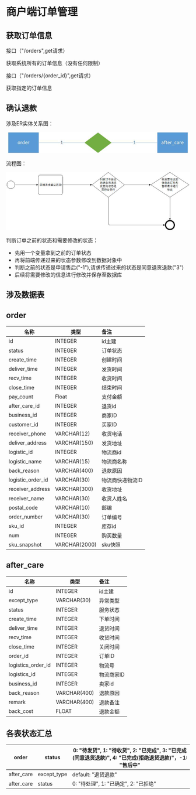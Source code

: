 # 商户端订单管理

## 获取订单信息

接口（"/orders",get请求）

获取系统所有的订单信息（没有任何限制）

接口（"/orders/{order_id}",get请求）

获取指定的订单信息

## 确认退款

涉及ER实体关系图：

![](images/order01.png)



流程图：

![](images/order02.png)

判断订单之前的状态和需要修改的状态：

- 先用一个变量拿到之前的订单状态
- 再将前端传递过来的状态参数修改到数据对象中
- 判断之前的状态是申请售后("-1"),请求传递过来的状态是同意退货退款("3")
- 后续将需要修改的信息进行修改并保存至数据库


## 涉及数据表

## order

| 名称              | 类型          | 备注             |
| ----------------- | ------------- | :--------------- |
| id                | INTEGER       | id主建           |
| status            | INTEGER       | 订单状态         |
| create_time       | INTEGER       | 创建时间         |
| deliver_time      | INTEGER       | 发货时间         |
| recv_time         | INTEGER       | 收货时间         |
| close_time        | INTEGER       | 结束时间         |
| pay_count         | Float         | 支付金额         |
| after_care_id     | INTEGER       | 退货id           |
| business_id       | INTEGER       | 商家ID           |
| customer_id       | INTEGER       | 买家ID           |
| receiver_phone    | VARCHAR(12)   | 收货电话         |
| deliver_address   | VARCHAR(150)  | 发货地址         |
| logistic_id       | INTEGER       | 物流商id         |
| logistic_name     | VARCHAR(15)   | 物流商名称       |
| back_reason       | VARCHAR(400)  | 退款原因         |
| logistic_order_id | VARCHAR(30)   | 物流商快递物流ID |
| receiver_address  | VARCHAR(300)  | 收货地址         |
| receiver_name     | VARCHAR(30)   | 收货人姓名       |
| postal_code       | VARCHAR(10)   | 邮编             |
| order_number      | VARCHAR(30)   | 订单编号         |
| sku_id            | INTEGER       | 库存id           |
| num               | INTEGER       | 购买数量         |
| sku_snapshot      | VARCHAR(2000) | sku快照          |

## after_care

| 名称               | 类型         | 备注       |
| ------------------ | ------------ | :--------- |
| id                 | INTEGER      | id主建     |
| except_type        | VARCHAR(30)  | 异常类型   |
| status             | INTEGER      | 服务状态   |
| create_time        | INTEGER      | 下单时间   |
| deliver_time       | INTEGER      | 退货时间   |
| recv_time          | INTEGER      | 收货时间   |
| close_time         | INTEGER      | 关闭时间   |
| order_id           | INTEGER      | 订单ID     |
| logistics_order_id | INTEGER      | 物流号     |
| logistics_id       | INTEGER      | 物流商家ID |
| business_id        | INTEGER      | 卖家id     |
| back_reason        | VARCHAR(400) | 退款原因   |
| remark             | VARCHAR(400) | 退款备注   |
| back_cost          | FLOAT        | 退款金额   |

## 各表状态汇总

| order      | status      | 0: "待发货", 1: "待收货", 2: "已完成", 3: "已完成(同意退货退款)", 4: "已完成(拒绝退货退款)"，-1: "售后中" |
| ---------- | ----------- | ------------------------------------------------------------ |
| after_care | except_type | default: "退货退款"                                          |
| after_care | status      | 0: "待处理", 1: "已确定", 2: "已拒绝"                        |
